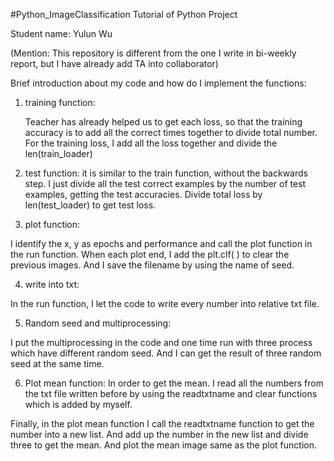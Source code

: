 #Python_ImageClassification
Tutorial of Python Project

Student name: Yulun Wu
 
(Mention: This repository is different from the one I write in bi-weekly report, but I have already add TA into collaborator)


Brief introduction about my code and how do I implement the functions:

1.	training function:

	Teacher has already helped us to get each loss, so that the training accuracy is to add all the correct times together to divide total number.
For the training loss, I add all the loss together and divide the len(train_loader) 


2.	test function:
it is similar to the train function, without the backwards step. I just divide all the test correct examples by the number of test examples, getting the test accuracies.
Divide total loss by len(test_loader) to get test loss.

3.	plot function:
  
I identify the x, y as epochs and performance and call the plot function in the run function.
When each plot end, I add the plt.clf( ) to clear the previous images. And I save the filename by using the name of seed.

4.	write into txt:
 

In the run function, I let the code to write every number into relative txt file.

5.	Random seed and multiprocessing:
 
I put the multiprocessing in the code and one time run with three process which have different random seed. And I can get the result of three random seed at the same time.

6.	Plot mean function:
In order to get the mean. I read all the numbers from the txt file written before by using the readtxtname and clear functions which is added by myself.
   
Finally, in the plot mean function I call the readtxtname function to get the number into a new list. And add up the number in the new list and divide three to get the mean. And plot the mean image same as the plot function.
